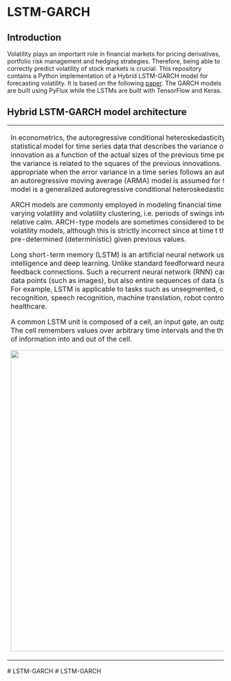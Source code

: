 # LSTM-GARCH

## Introduction

Volatility plays an important role in financial markets for pricing derivatives, portfolio risk management and hedging strategies. Therefore, being able to correctly predict volatility of stock markets is crucial. This repository contains a Python implementation of a Hybrid LSTM-GARCH model for forecasting volatility. It is based on the following [paper](https://www.sciencedirect.com/science/article/pii/S0957417418301416). The GARCH models are built using PyFlux while the LSTMs are built with TensorFlow and Keras.

## Hybrid LSTM-GARCH model architecture

<table>
<tr>
<td>
  
In econometrics, the autoregressive conditional heteroskedasticity (ARCH) model is a statistical model for time series data that describes the variance of the current error term or innovation as a function of the actual sizes of the previous time periods' error terms; often the variance is related to the squares of the previous innovations. The ARCH model is appropriate when the error variance in a time series follows an autoregressive (AR) model; if an autoregressive moving average (ARMA) model is assumed for the error variance, the model is a generalized autoregressive conditional heteroskedasticity (GARCH) model.

ARCH models are commonly employed in modeling financial time series that exhibit time-varying volatility and volatility clustering, i.e. periods of swings interspersed with periods of relative calm. ARCH-type models are sometimes considered to be in the family of stochastic volatility models, although this is strictly incorrect since at time t the volatility is completely pre-determined (deterministic) given previous values.

Long short-term memory (LSTM) is an artificial neural network used in the fields of artificial intelligence and deep learning. Unlike standard feedforward neural networks, LSTM has feedback connections. Such a recurrent neural network (RNN) can process not only single data points (such as images), but also entire sequences of data (such as speech or video). For example, LSTM is applicable to tasks such as unsegmented, connected handwriting recognition, speech recognition, machine translation, robot control, video games, and healthcare. 

A common LSTM unit is composed of a cell, an input gate, an output gate and a forget gate. The cell remembers values over arbitrary time intervals and the three gates regulate the flow of information into and out of the cell.

<p align="center">
<img src="https://github.com/tlemenestrel/LSTM_GARCH/blob/master/Images/architecture.png" width="700">
</p>

</td>
</tr>
</table>
#   L S T M - G A R C H 
 
 #   L S T M - G A R C H 
 
 
